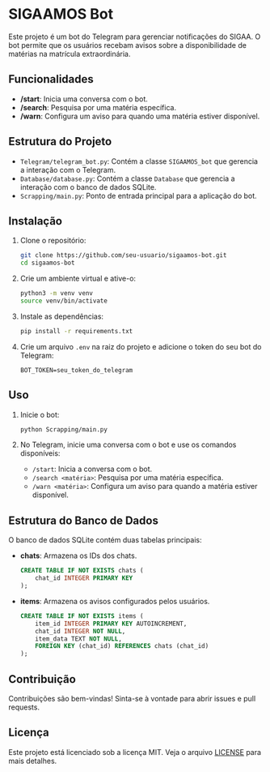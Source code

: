 # SIGAAMOS Bot

Este projeto é um bot do Telegram para gerenciar notificações do SIGAA. O bot permite que os usuários recebam avisos sobre a disponibilidade de matérias na matrícula extraordinária.

## Funcionalidades

- **/start**: Inicia uma conversa com o bot.
- **/search**: Pesquisa por uma matéria específica.
- **/warn**: Configura um aviso para quando uma matéria estiver disponível.

## Estrutura do Projeto

- `Telegram/telegram_bot.py`: Contém a classe `SIGAAMOS_bot` que gerencia a interação com o Telegram.
- `Database/database.py`: Contém a classe `Database` que gerencia a interação com o banco de dados SQLite.
- `Scrapping/main.py`: Ponto de entrada principal para a aplicação do bot.

## Instalação

1. Clone o repositório:
    ```bash
    git clone https://github.com/seu-usuario/sigaamos-bot.git
    cd sigaamos-bot
    ```

2. Crie um ambiente virtual e ative-o:
    ```bash
    python3 -m venv venv
    source venv/bin/activate
    ```

3. Instale as dependências:
    ```bash
    pip install -r requirements.txt
    ```

4. Crie um arquivo `.env` na raiz do projeto e adicione o token do seu bot do Telegram:
    ```env
    BOT_TOKEN=seu_token_do_telegram
    ```

## Uso

1. Inicie o bot:
    ```bash
    python Scrapping/main.py
    ```

2. No Telegram, inicie uma conversa com o bot e use os comandos disponíveis:
    - `/start`: Inicia a conversa com o bot.
    - `/search <matéria>`: Pesquisa por uma matéria específica.
    - `/warn <matéria>`: Configura um aviso para quando a matéria estiver disponível.

## Estrutura do Banco de Dados

O banco de dados SQLite contém duas tabelas principais:

- **chats**: Armazena os IDs dos chats.
    ```sql
    CREATE TABLE IF NOT EXISTS chats (
        chat_id INTEGER PRIMARY KEY
    );
    ```

- **items**: Armazena os avisos configurados pelos usuários.
    ```sql
    CREATE TABLE IF NOT EXISTS items (
        item_id INTEGER PRIMARY KEY AUTOINCREMENT,
        chat_id INTEGER NOT NULL,
        item_data TEXT NOT NULL,
        FOREIGN KEY (chat_id) REFERENCES chats (chat_id)
    );
    ```

## Contribuição

Contribuições são bem-vindas! Sinta-se à vontade para abrir issues e pull requests.

## Licença

Este projeto está licenciado sob a licença MIT. Veja o arquivo [LICENSE](LICENSE) para mais detalhes.